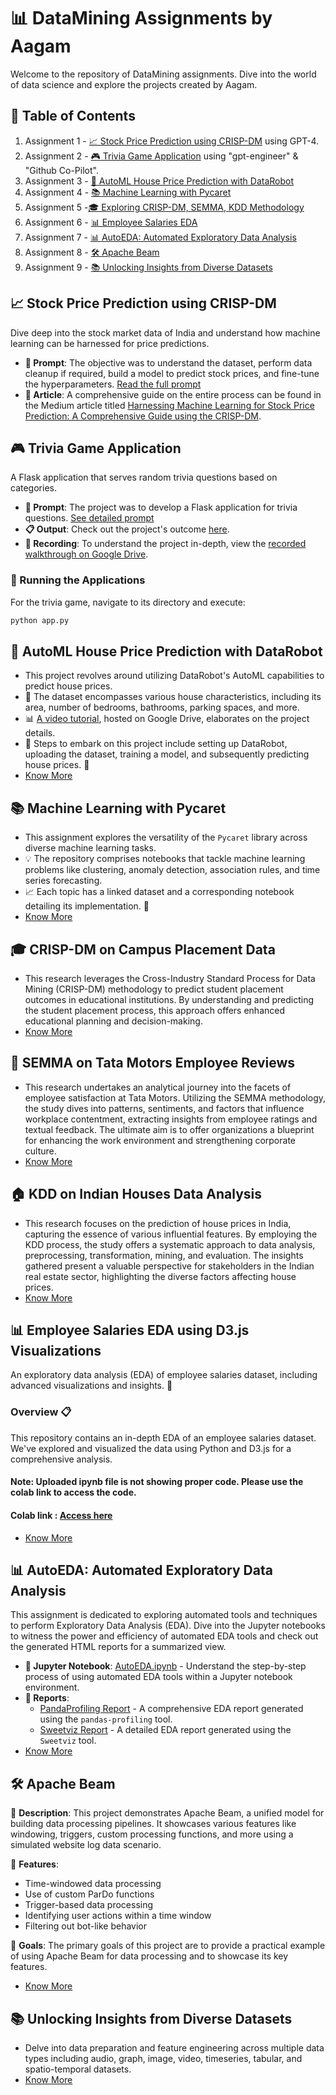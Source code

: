 # 📊 DataMining Assignments by Aagam

Welcome to the repository of DataMining assignments. Dive into the world of data science and explore the projects created by Aagam.

## 📌 Table of Contents
1. Assignment 1 - [📈 Stock Price Prediction using CRISP-DM](#stock-price-prediction-using-crisp-dm) using GPT-4.
2. Assignment 2 - [🎮 Trivia Game Application](#trivia-game-application) using "gpt-engineer" & "Github Co-Pilot".
3. Assignment 3 - [📝 AutoML House Price Prediction with DataRobot](#automl-house-price-prediction-with-datarobot)
4. Assignment 4 - [📚 Machine Learning with Pycaret](#machine-learning-with-pycaret)
5. Assignment 5 -[🎓 Exploring CRISP-DM, SEMMA, KDD Methodology](#exploring_crisp-dm,_semma,_kdd_methodology)
6. Assignment 6 - [📊 Employee Salaries EDA](#employee-salaries-eda)
7. Assignment 7 - [📊 AutoEDA: Automated Exploratory Data Analysis](#autoeda-automated-exploratory-data-analysis)
8. Assignment 8 - [🛠 Apache Beam](#apache-beam)
9. Assignment 9 - [📚 Unlocking Insights from Diverse Datasets](#unlocking-insights-from-diverse-datasets)

## 📈 Stock Price Prediction using CRISP-DM
Dive deep into the stock market data of India and understand how machine learning can be harnessed for price predictions.

- **📝 Prompt**: The objective was to understand the dataset, perform data cleanup if required, build a model to predict stock prices, and fine-tune the hyperparameters. [Read the full prompt](https://chat.openai.com/share/06963b86-e7ec-4c34-aae1-43cec4ca4a1b)
- **📰 Article**: A comprehensive guide on the entire process can be found in the Medium article titled [Harnessing Machine Learning for Stock Price Prediction: A Comprehensive Guide using the CRISP-DM](https://medium.com/@aagamshah0812/harnessing-machine-learning-for-stock-price-prediction-a-comprehensive-guide-using-the-crisp-dm-e8b778d77d99).

## 🎮 Trivia Game Application
A Flask application that serves random trivia questions based on categories.

- **📝 Prompt**: The project was to develop a Flask application for trivia questions. [See detailed prompt](Assignment2/projects/Travia/prompt)
- **📋 Output**: Check out the project's outcome [here](Assignment2/projects/Travia/workspace/all_output.txt).
- **🎥 Recording**: To understand the project in-depth, view the [recorded walkthrough on Google Drive](https://drive.google.com/drive/folders/1xhsFe9JW0kGzFJ6r4Ep2jwXgGjFlw7H1?usp=sharing).

### 🚀 Running the Applications

For the trivia game, navigate to its directory and execute:

```bash
python app.py
```
## 📝 AutoML House Price Prediction with DataRobot

- This project revolves around utilizing DataRobot's AutoML capabilities to predict house prices.
- 🏡 The dataset encompasses various house characteristics, including its area, number of bedrooms, bathrooms, parking spaces, and more.
- 📊 [A video tutorial](https://drive.google.com/file/d/1g01zSFxES2x99WvPKhP45XjO83JzeC1V/view), hosted on Google Drive, elaborates on the project details. 
- 🎥 Steps to embark on this project include setting up DataRobot, uploading the dataset, training a model, and subsequently predicting house prices. 🚀
- [Know More](https://github.com/Aagam0812/DataMining/tree/main/Assignment3)

 ## 📚 Machine Learning with Pycaret

- This assignment explores the versatility of the `Pycaret` library across diverse machine learning tasks.
- 💡 The repository comprises notebooks that tackle machine learning problems like clustering, anomaly detection, association rules, and time series forecasting. 
- 📈 Each topic has a linked dataset and a corresponding notebook detailing its implementation. 📔
- [Know More](https://github.com/Aagam0812/DataMining/tree/main/Assignment4)

## 🎓 CRISP-DM on Campus Placement Data  
- This research leverages the Cross-Industry Standard Process for Data Mining (CRISP-DM) methodology to predict student placement outcomes in educational institutions. By understanding and predicting the student placement process, this approach offers enhanced educational planning and decision-making.
- [Know More](https://github.com/Aagam0812/DataMining/tree/main/Assignment5)

## 🚗 SEMMA on Tata Motors Employee Reviews  
- This research undertakes an analytical journey into the facets of employee satisfaction at Tata Motors. Utilizing the SEMMA methodology, the study dives into patterns, sentiments, and factors that influence workplace contentment, extracting insights from employee ratings and textual feedback. The ultimate aim is to offer organizations a blueprint for enhancing the work environment and strengthening corporate culture.
- [Know More](https://github.com/Aagam0812/DataMining/tree/main/Assignment5)
  
## 🏠 KDD on Indian Houses Data Analysis  
- This research focuses on the prediction of house prices in India, capturing the essence of various influential features. By employing the KDD process, the study offers a systematic approach to data analysis, preprocessing, transformation, mining, and evaluation. The insights gathered present a valuable perspective for stakeholders in the Indian real estate sector, highlighting the diverse factors affecting house prices.
- [Know More](https://github.com/Aagam0812/DataMining/tree/main/Assignment5)

## 📊 Employee Salaries EDA using D3.js Visualizations

An exploratory data analysis (EDA) of employee salaries dataset, including advanced visualizations and insights. 🚀

### Overview 📋

This repository contains an in-depth EDA of an employee salaries dataset. We've explored and visualized the data using Python and D3.js for a comprehensive analysis.
#### Note: Uploaded ipynb file is not showing proper code. Please use the colab link to access the code.
#### Colab link : [Access here](https://colab.research.google.com/drive/14332HNdlFDmJ-NUr7aGhhALjhJqqaVPQ?usp=sharing)
- [Know More](https://github.com/Aagam0812/DataMining/tree/main/Assignment6)

## 📊 AutoEDA: Automated Exploratory Data Analysis

This assignment is dedicated to exploring automated tools and techniques to perform Exploratory Data Analysis (EDA). Dive into the Jupyter notebooks to witness the power and efficiency of automated EDA tools and check out the generated HTML reports for a summarized view.

- **📓 Jupyter Notebook**: [AutoEDA.ipynb](https://github.com/Aagam0812/DataMining/tree/main/Assignment7/AutoEDA.ipynb) - Understand the step-by-step process of using automated EDA tools within a Jupyter notebook environment.
- **📄 Reports**: 
  - [PandaProfiling Report](https://github.com/Aagam0812/DataMining/tree/main/Assignment7/PandaProfilingEDA_1.html) - A comprehensive EDA report generated using the `pandas-profiling` tool.
  - [Sweetviz Report](https://github.com/Aagam0812/DataMining/tree/main/Assignment7/Sweetviz.html) - A detailed EDA report generated using the `Sweetviz` tool.
- [Know More](https://github.com/Aagam0812/DataMining/tree/main/Assignment7)

## 🛠 Apache Beam

📖 **Description**: This project demonstrates Apache Beam, a unified model for building data processing pipelines. It showcases various features like windowing, triggers, custom processing functions, and more using a simulated website log data scenario.

🌟 **Features**:
- Time-windowed data processing
- Use of custom ParDo functions
- Trigger-based data processing
- Identifying user actions within a time window
- Filtering out bot-like behavior

🎯 **Goals**: The primary goals of this project are to provide a practical example of using Apache Beam for data processing and to showcase its key features.
- [Know More](https://github.com/Aagam0812/DataMining/tree/main/Assignment8)

## 📚 Unlocking Insights from Diverse Datasets
- Delve into data preparation and feature engineering across multiple data types including audio, graph, image, video, timeseries, tabular, and spatio-temporal datasets.
- [Know More](https://github.com/Aagam0812/DataMining/tree/main/Assignment9)

